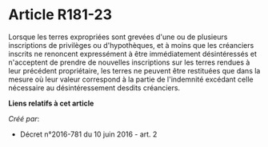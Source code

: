 # Article R181-23

Lorsque les terres expropriées sont grevées d'une ou de plusieurs inscriptions de privilèges ou d'hypothèques, et à moins que
les créanciers inscrits ne renoncent expressément à être immédiatement désintéressés et n'acceptent de prendre de nouvelles
inscriptions sur les terres rendues à leur précédent propriétaire, les terres ne peuvent être restituées que dans la mesure
où leur valeur correspond à la partie de l'indemnité excédant celle nécessaire au désintéressement desdits créanciers.

**Liens relatifs à cet article**

_Créé par_:

  - Décret n°2016-781 du 10 juin 2016 - art. 2
